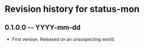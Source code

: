 # Revision history for status-mon

## 0.1.0.0 -- YYYY-mm-dd

* First version. Released on an unsuspecting world.
